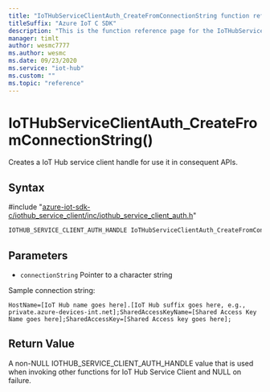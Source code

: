 ```yaml
---                             
title: "IoTHubServiceClientAuth_CreateFromConnectionString function reference | Microsoft Docs" 
titleSuffix: "Azure IoT C SDK"            
description: "This is the function reference page for the IoTHubServiceClientAuth_CreateFromConnectionString() function in the Azure IoT C SDK. This SDK is used with Azure IoT Hub and Azure IoT Hub Device Provisioning Service"            
manager: timlt                 
author: wesmc7777              
ms.author: wesmc               
ms.date: 09/23/2020                    
ms.service: "iot-hub"             
ms.custom: ""                
ms.topic: "reference"        
---                            
```


# IoTHubServiceClientAuth_CreateFromConnectionString()

Creates a IoT Hub service client handle for use it in consequent APIs.

## Syntax

\#include "[azure-iot-sdk-c/iothub_service_client/inc/iothub_service_client_auth.h](../iothub-service-client-auth-h.md)"  
```C
IOTHUB_SERVICE_CLIENT_AUTH_HANDLE IoTHubServiceClientAuth_CreateFromConnectionString(const char *  connectionString);
```

## Parameters
* `connectionString` Pointer to a character string

Sample connection string: 
```
HostName=[IoT Hub name goes here].[IoT Hub suffix goes here, e.g., private.azure-devices-int.net];SharedAccessKeyName=[Shared Access Key Name goes here];SharedAccessKey=[Shared Access key goes here];
```

## Return Value
A non-NULL IOTHUB_SERVICE_CLIENT_AUTH_HANDLE value that is used when invoking other functions for IoT Hub Service Client and NULL on failure.


